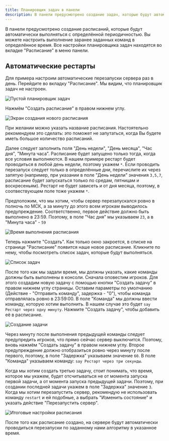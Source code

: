 ```yaml
---
title: Планировщик задач в панели
description: В панели предусмотрено создание задач, которые будут автоматически выполняться с определённой периодичностью. Вы можете настроить выполнение заранее заданных команд в определённое время.
---
```


В панели предусмотрено создание расписаний, которые будут автоматически выполняться с определённой периодичностью. Вы можете настроить выполнение заранее заданных команд в определённое время. Все настройки планировщика задач находятся во вкладке "Расписание" в меню панели.

## Автоматические рестарты
Для примера настроим автоматические перезапуски сервера раз в день.
Перейдите во вкладку "Расписание". Мы видим, что планировщик задач не настроен.

![Пустой планировщик задач](https://img.share.superhub.xyz/cqqazy.png)

Нажмём "Создать расписание" в правом нижнем углу.

![Экран создания нового расписания](https://img.share.superhub.xyz/tffcg1.png)

При желании можно указать название расписания. Настоятельно рекомендуем это сделать: это поможет не запутаться, когда Вы будете иметь большое количество расписаний.

Далее следует заполнить поля "День недели", "День месяца", "Час дня", "Минута часа". Расписание будет запущено только тогда, когда все условия выполняются. В нашем примере рестарт будет проводиться в любой день недели, поэтому укажем `*`. Если проводить перезапуск следует только в определённые дни, перечислите их через запятую (например, при указании в поле "День недели" значения `3,5,7`, расписание будет запускаться только по средам, пятницам и воскресеньям). Рестарт не будет зависеть и от дня месяца, поэтому, в соотвествующем поле тоже укажем `*`.

Предположим, что мы хотим, чтобы сервер перезапускался ровно в полночь по МСК, а за минуту до этого всем игрокам выводилось предупреждение. Соответственно, первое действие должно быть выполнено в 23:59. Поэтому, в поле "Час дня" мы указываем `23`, а в "Минута часа" - `59`

![Время выполнения расписания](https://img.share.superhub.xyz/s9wsco.png)

Теперь нажмите "Создать". Как только окно закроется, в списке на странице "Расписание" появится наше новое расписание. Кликните по нему, чтобы посмотреть список задач, которые будут выполняться.

![Список задач](https://img.share.superhub.xyz/rj8e1s.png)

После того как мы задали время, мы должны указать, какие команды должны быть выполнены в консоли. Сначала оповестим игроков. Для этого создадим новую задачу с помощью кнопки "Создать задачу" в правом нижнем углу страницы. Оставим параметры по умолчанию (Действие - "Отправить команду", задержка - "0"), чтобы команда отправлялась ровно в 23:59:00. В поле "Команда" мы должны ввести команду, которую хотим выполнить. В нашем случае это будет `say Рестарт через одну минуту`. Нажмите "Создать задачу", чтобы добавить её в расписание.

![Создание задачи](https://img.share.superhub.xyz/zv6vwp.png)

Через минуту после выполнения предыдущей команды следует предупредить игроков, что прямо сейчас сервер выключится. Поэтому, вновь нажмём "Создать задачу" в правом нижнем углу. Второе предупреждение должно отобразиться ровно через минуту после первого, поэтому, в поле "Задержка" указываем значение `60`. В поле "Команда" указываем команду: `say Рестарт через три секунды`.

Когда мы хотим создать третью задачу, стоит понимать, что время, которое мы укажем, будет отсчитываться не от момента запуска первой задачи, а от момента запуска предыдущей задачи. Поэтому, при создании последней задачи укажем в поле "Задержка" значение `3`. Когда мы хотим перезапустить сервер, рекомендую не использовать команду `restart` и ей подобные, а выбрать "Изменить состояние" и указать действие "Перезапустить сервер".

![Итоговые настройки расписания](https://img.share.superhub.xyz/acln80.png)

После того как расписание создано, на сервере будут автоматически проводиться перезапуски по заданному нами алгоритму в указанное время.